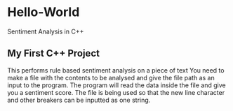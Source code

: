 # Hello-World
Sentiment Analysis in C++

## My First C++ Project

This performs rule based sentiment analysis on a piece of text
You need to make a file with the contents to be analysed and give the file path as an input to the program.
The program will read the data inside the file and give you a sentiment score.
The file is being used so that the new line character and other breakers can be inputted as one string.


